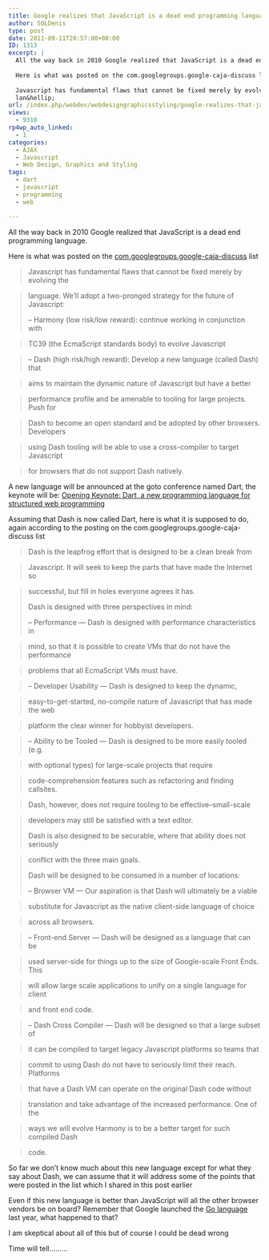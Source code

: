 ```yaml
---
title: Google realizes that JavaScript is a dead end programming language, to be replaced by Dart a new language
author: SQLDenis
type: post
date: 2011-09-11T20:57:00+00:00
ID: 1313
excerpt: |
  All the way back in 2010 Google realized that JavaScript is a dead end programming language.
  
  Here is what was posted on the com.googlegroups.google-caja-discuss list
  
  Javascript has fundamental flaws that cannot be fixed merely by evolving the
  lan&hellip;
url: /index.php/webdev/webdesigngraphicsstyling/google-realizes-that-javascript-is/
views:
  - 9310
rp4wp_auto_linked:
  - 1
categories:
  - AJAX
  - Javascript
  - Web Design, Graphics and Styling
tags:
  - dart
  - javascript
  - programming
  - web

---
```

All the way back in 2010 Google realized that JavaScript is a dead end programming language.

Here is what was posted on the [com.googlegroups.google-caja-discuss][1] list

> Javascript has fundamental flaws that cannot be fixed merely by evolving the
  
> language. We&#8217;ll adopt a two-pronged strategy for the future of Javascript:
> 
> &#8211; Harmony (low risk/low reward): continue working in conjunction with
     
> TC39 (the EcmaScript standards body) to evolve Javascript
     
> &#8211; Dash (high risk/high reward): Develop a new language (called Dash) that
     
> aims to maintain the dynamic nature of Javascript but have a better
     
> performance profile and be amenable to tooling for large projects. Push for
     
> Dash to become an open standard and be adopted by other browsers. Developers
     
> using Dash tooling will be able to use a cross-compiler to target Javascript
     
> for browsers that do not support Dash natively.

A new language will be announced at the goto conference named Dart, the keynote will be: [Opening Keynote: Dart, a new programming language for structured web programming][2]

Assuming that Dash is now called Dart, here is what it is supposed to do, again according to the posting on the com.googlegroups.google-caja-discuss list

> Dash is the leapfrog effort that is designed to be a clean break from
  
> Javascript. It will seek to keep the parts that have made the Internet so
  
> successful, but fill in holes everyone agrees it has.
> 
> Dash is designed with three perspectives in mind:
> 
> &#8211; Performance &#8212; Dash is designed with performance characteristics in
     
> mind, so that it is possible to create VMs that do not have the performance
     
> problems that all EcmaScript VMs must have.
     
> &#8211; Developer Usability &#8212; Dash is designed to keep the dynamic,
     
> easy-to-get-started, no-compile nature of Javascript that has made the web
     
> platform the clear winner for hobbyist developers.
     
> &#8211; Ability to be Tooled &#8212; Dash is designed to be more easily tooled (e.g.
     
> with optional types) for large-scale projects that require
     
> code-comprehension features such as refactoring and finding callsites.
      
> Dash, however, does not require tooling to be effective&#8211;small-scale
     
> developers may still be satisfied with a text editor.
> 
> Dash is also designed to be securable, where that ability does not seriously
  
> conflict with the three main goals.
> 
> Dash will be designed to be consumed in a number of locations:
> 
> &#8211; Browser VM &#8212; Our aspiration is that Dash will ultimately be a viable
     
> substitute for Javascript as the native client-side language of choice
     
> across all browsers.
     
> &#8211; Front-end Server &#8212; Dash will be designed as a language that can be
     
> used server-side for things up to the size of Google-scale Front Ends. This
     
> will allow large scale applications to unify on a single language for client
     
> and front end code.
     
> &#8211; Dash Cross Compiler &#8212; Dash will be designed so that a large subset of
     
> it can be compiled to target legacy Javascript platforms so teams that
     
> commit to using Dash do not have to seriously limit their reach. Platforms
     
> that have a Dash VM can operate on the original Dash code without
     
> translation and take advantage of the increased performance. One of the
     
> ways we will evolve Harmony is to be a better target for such compiled Dash
     
> code.

So far we don&#8217;t know much about this new language except for what they say about Dash, we can assume that it will address some of the points that were posted in the list which I shared in this post earlier

Even if this new language is better than JavaScript will all the other browser vendors be on board? Remember that Google launched the [Go language][3] last year, what happened to that?

I am skeptical about all of this but of course I could be dead wrong

Time will tell&#8230;&#8230;&#8230;

 [1]: http://markmail.org/message/uro3jtoitlmq6x7t
 [2]: http://gotocon.com/aarhus-2011/presentation/Opening%20Keynote:%20Dart,%20a%20new%20programming%20language%20for%20structured%20web%20programming
 [3]: http://golang.org/